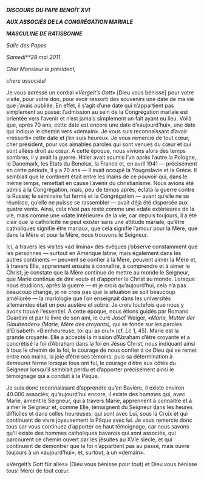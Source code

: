 ***DISCOURS*** ***DU PAPE BENOÎT XVI***

***AUX ASSOCIÉS DE LA CONGRÉGATION MARIALE***

***MASCULINE DE RATISBONNE***

*Salle des Papes*

*Samedi**28 mai 2011*

*Cher Monsieur le président,*

*chers associés!*

Je vous adresse un cordial *«Vergelt’s Gott»* \[Dieu vous bénisse\] pour votre visite, pour votre don, pour avoir ressorti des souvenirs une date de ma vie que j’avais oubliée. En effet, il s’agit d’une date qui n’appartient pas simplement au passé: l’admission au sein de la Congrégation mariale est orientée vers l’avenir et n’est jamais simplement un fait ayant eu lieu. Voilà que, après 70 ans, cette date est encore une date d’«aujourd’hui», une date qui indique le chemin vers «demain». Je vous suis reconnaissant d’avoir «ressorti» cette date et j’en suis heureux. Je vous remercie de tout cœur, cher président, pour vos aimables paroles qui sont venues du cœur et qui sont allées droit au cœur. A cette époque, nous vivions alors des temps sombres, il y avait la guerre. Hitler avait soumis l’un après l’autre la Pologne, le Danemark, les Etats du Benelux, la France et, en avril 1941 — précisément en cette période, il y a 70 ans — il avait occupé la Yougoslavie et la Grèce. Il semblait que le continent était entre les mains de ce pouvoir qui, dans le même temps, remettait en cause l’avenir du christianisme. Nous avions été admis à la Congrégation, mais, peu de temps après, éclata la guerre contre la Russie; le séminaire fut fermé et la Congrégation — avant qu’elle ne se réunisse, qu’elle ne puisse se rassembler — avait déjà été dispersée aux quatre vents. Ainsi, cela n’est pas resté comme une «date extérieure» de la vie, mais comme une «date intérieure» de la vie, car depuis toujours, il a été clair que la catholicité ne peut exister sans une attitude mariale, qu’être catholiques signifie être mariaux, que cela signifie l’amour pour la Mère, que dans la Mère et pour la Mère, nous trouvons le Seigneur.

Ici, à travers les visites «ad limina» des évêques j’observe constamment que les personnes — surtout en Amérique latine, mais également dans les autres continents — peuvent se confier à la Mère, peuvent aimer la Mère et, à travers Elle, apprennent ensuite à connaître, à comprendre et à aimer le Christ; je constate que la Mère continue de mettre au monde le Seigneur, que Marie continue de dire «oui» et d’apporter le Christ au monde. Lorsque nous étudiions, après la guerre — et je crois qu’aujourd’hui, cela n’a pas beaucoup changé, je ne crois pas que la situation se soit beaucoup améliorée — la mariologie que l’on enseignait dans les universités allemandes était un peu austère et sobre. Je crois toutefois que nous y avons trouvé l’essentiel. A cette époque, nous étions guidés par Romano Guardini et par le livre de son ami, le curé Josef Weiger, *«Maria, Mutter der Glaubenden» (Marie, Mère des croyants),* qui se fonde sur les paroles d’Elisabeth: «Bienheureuse, toi qui as cru!» (cf. *Lc* 1, 45). Marie est la grande croyante. Elle a accepté la mission d’Abraham d’être croyante et a concrétisé la foi d’Abraham dans la foi en Jésus Christ, nous indiquant ainsi à tous le chemin de la foi, le courage de nous confier à ce Dieu qui se remet entre nos mains, la joie d’être ses témoins: puis sa détermination à demeurer ferme lorsque tous ont fui, le courage d’être aux côtés du Seigneur lorsqu’il semblait perdu et d’apporter précisément ainsi le témoignage qui a conduit à la Pâque.

Je suis donc reconnaissant d’apprendre qu’en Bavière, il existe environ 40.000 associés; qu’aujourd’hui encore, il existe des hommes qui, avec Marie, aiment le Seigneur, qui à travers Marie, apprennent à connaître et à aimer le Seigneur et, comme Elle, témoignent du Seigneur dans les heures difficiles et dans celles heureuses; qui sont avec Lui, sous la Croix et qui continuent de vivre joyeusement la Pâque avec lui. Je vous remercie donc tous car vous continuez d’apporter ce haut témoignage, car nous savons qu’il existe des hommes catholiques bavarois qui sont associés, qui parcourent ce chemin ouvert par les jésuites au XVIe siècle, et qui continuent de démontrer que la foi n’appartient pas au passé, mais ouvre toujours à un «aujourd’hui», et, surtout, à un «demain».

«Vergelt’s Gott für alles» (Dieu vous bénisse pour tout) et Dieu vous bénisse tous! Merci de tout cœur.